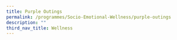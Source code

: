 ```yaml
---
title: Purple Outings
permalink: /programmes/Socio-Emotional-Wellness/purple-outings
description: ""
third_nav_title: Wellness
---
```


